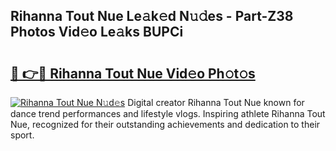 ## Rihanna Tout Nue Le𝚊k𝚎d N𝚞𝚍es - Part-Z38 Photos Vid𝚎o Le𝚊ks BUPCi

# <h2><a href="http://fb9lrif.evod.top/?m=Rihanna+Tout+Nue">🔗 👉🔴 Rihanna Tout Nue Vid𝚎o Ph𝚘t𝚘s</a></h2>

[![Rihanna Tout Nue N𝚞d𝚎s](https://i.imgur.com/8V9OHl7.gif)](http://fb9lrif.evod.top/?m=Rihanna+Tout+Nue)
Digital creator Rihanna Tout Nue known for dance trend performances and lifestyle vlogs. Inspiring athlete Rihanna Tout Nue, recognized for their outstanding achievements and dedication to their sport. 
